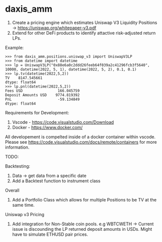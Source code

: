 # daxis_amm

1. Create a pricing engine which estimates Uniswap V3 Liquidity Positions -> https://uniswap.org/whitepaper-v3.pdf
2. Extend for other DeFi products to identify attactive risk-adjusted return LPs.

Example:

```
>>> from daxis_amm.positions.uniswap_v3 import UniswapV3LP
>>> from datetime import datetime
>>> lp = UniswapV3LP("0x88e6a0c2ddd26feeb64f039a2c41296fcb3f5640", 10000, datetime(2022, 5, 1), datetime(2022, 5, 2), 0.1, 0.1)
>>> lp.tv(datetime(2022,5,2))
TV    8147.545661
dtype: float64
>>> lp.pnl(datetime(2022,5,2))
Fees USD                166.045759
Deposit Amounts USD    9774.819392
PnL                     -59.134849
dtype: float64
```


Requirements for Development:
1. Vscode - https://code.visualstudio.com/Download
2. Docker - https://www.docker.com/

All developement is compelted inside of a docker container within vscode.
Please see https://code.visualstudio.com/docs/remote/containers for more information.


TODO:

Backtesting:

1. Data -> get data from a specific date
2. Add a Backtest function to instrument class


Overall
1. Add a Portfolio Class which allows for multiple Positions to be TV at the same time.

Uniswap v3 Pricing
1. Add integration for Non-Stable coin pools. e.g WBTCWETH -> Current issue is discounding the LP returned deposit amounts in USDs. Might have to simulate ETHUSD pair prices.
